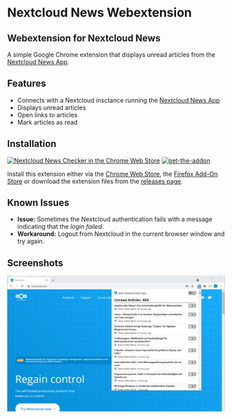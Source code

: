 # Nextcloud News Webextension
## Webextension for Nextcloud News

A simple Google Chrome extension that displays unread articles from the [Nextcloud News App](https://github.com/nextcloud/news).

## Features
- Connects with a Nextcloud insctance running the [Nextcloud News App](https://github.com/nextcloud/news)
- Displays unread articles 
- Open links to articles
- Mark articles as read

## Installation
[![Nextcloud News Checker in the Chrome Web Store](https://storage.googleapis.com/chrome-gcs-uploader.appspot.com/image/WlD8wC6g8khYWPJUsQceQkhXSlv1/UV4C4ybeBTsZt43U4xis.png "Chrome Web Store")](https://chrome.google.com/webstore/detail/nextcloud-news-checker/ehefnhcojbpkophibijadabacoakondh) [![get-the-addon](https://github.com/lukasleist/nextcloud-news-webextension/assets/24584862/3c77fa6d-6f00-480d-a7f7-25e542c18996)](https://addons.mozilla.org/de/firefox/addon/nextcloud-news-webextension/)

Install this extension either via the [Chrome Web Store](https://chrome.google.com/webstore/detail/nextcloud-news-checker/ehefnhcojbpkophibijadabacoakondh), the [Firefox Add-On Store](https://addons.mozilla.org/de/firefox/addon/nextcloud-news-webextension/) or download the extension files from the [releases page](https://github.com/lukasleist/news-chrome-notifier/releases/).

## Known Issues

- **Issue:** Sometimes the Nextcloud authentication fails with a message indicating that the *login failed*.
- **Workaround:** Logout from Nextcloud in the current browser window and try again.

## Screenshots

![Screenshort](./screenshots/Screenshot-en.png)
